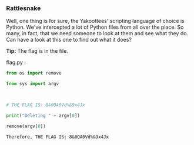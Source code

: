 ### Rattlesnake

Well, one thing is for sure, the Yakoottees' scripting language of choice is Python. We've intercepted a lot of Python files from all over the place. So many, in fact, that we need someone to look at them and see what they do. Can have a look at this one to find out what it does?

**Tip:** The flag is in the file.

flag.py :
```python
from os import remove

from sys import argv

  

# THE FLAG IS: 8&0QA0Vd%&9x4Jx

print("Deleting " + argv[0])

remove(argv[0])
```
 
 
 ```
 Therefore, THE FLAG IS: 8&0QA0Vd%&9x4Jx
 ```